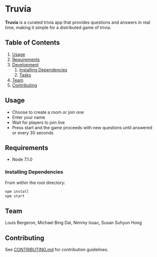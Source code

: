 # **Truvía**

  **Truvía** is a curated trivia app that provides questions and answers in real
  time, making it simple for a distributed game of trivia.

## Table of Contents

1. [Usage](#Usage)
1. [Requirements](#requirements)
1. [Development](#development)
    1. [Installing Dependencies](#installing-dependencies)
    1. [Tasks](#tasks)
1. [Team](#team)
1. [Contributing](#contributing)

## Usage

- Choose to create a room or join one
- Enter your name
- Wait for players to join live
- Press start and the game proceeds with new questions until answered or every 30 seconds

## Requirements

- Node 7.1.0

### Installing Dependencies

From within the root directory:

```sh
npm install
npm start
```

## Team

Louis Bergeron, Michael Bing Dai, Nimmy Issac, Susan Suhyun Hong

## Contributing

See [CONTRIBUTING.md](CONTRIBUTING.md) for contribution guidelines.

